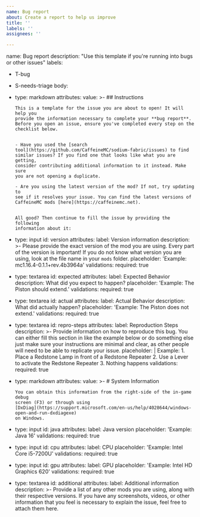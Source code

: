 ```yaml
---
name: Bug report
about: Create a report to help us improve
title: ''
labels: ''
assignees: ''

---
```


name: Bug report
description: "Use this template if you're running into bugs or other issues"
labels:
  - T-bug
  - S-needs-triage
body:
  - type: markdown
    attributes:
      value: >-
        ## Instructions


        This is a template for the issue you are about to open! It will help you
        provide the information necessary to complete your **bug report**.
        Before you open an issue, ensure you've completed every step on the
        checklist below.


        - Have you used the [search
        tool](https://github.com/CaffeineMC/sodium-fabric/issues) to find
        similar issues? If you find one that looks like what you are getting,
        consider contributing additional information to it instead. Make sure
        you are not opening a duplicate.

        - Are you using the latest version of the mod? If not, try updating to
        see if it resolves your issue. You can find the latest versions of
        CaffeineMC mods [here](https://caffeinemc.net).


        All good? Then continue to fill the issue by providing the following
        information about it:
  - type: input
    id: version
    attributes:
      label: Version information
      description: >-
        Please provide the exact version of the mod you are using. Every part of
        the version is important! If you do not know what version you are using,
        look at the file name in your `mods` folder.
      placeholder: 'Example: mc1.16.4-0.1.1+rev.4b3964a'
    validations:
      required: true
  - type: textarea
    id: expected
    attributes:
      label: Expected Behavior
      description: What did you expect to happen?
      placeholder: 'Example: The Piston should extend.'
    validations:
      required: true
  - type: textarea
    id: actual
    attributes:
      label: Actual Behavior
      description: What did actually happen?
      placeholder: 'Example: The Piston does not extend.'
    validations:
      required: true
  - type: textarea
    id: repro-steps
    attributes:
      label: Reproduction Steps
      description: >-
        Provide information on how to reproduce this bug. You can either
        fill this section in like the example below or do something else just
        make sure your instructions are minimal and clear, as other people will
        need to be able to replicate your issue.
      placeholder: |
        Example:
        1. Place a Redstone Lamp in front of a Redstone Repeater
        2. Use a Lever to activate the Redstone Repeater
        3. Nothing happens
    validations:
      required: true
  - type: markdown
    attributes:
      value: >-
        # System Information


        You can obtain this information from the right-side of the in-game debug
        screen (F3) or through using
        [DxDiag](https://support.microsoft.com/en-us/help/4028644/windows-open-and-run-dxdiagexe)
        on Windows. 
  - type: input
    id: java
    attributes:
      label: Java version
      placeholder: 'Example: Java 16'
    validations:
      required: true
  - type: input
    id: cpu
    attributes:
      label: CPU
      placeholder: 'Example: Intel Core i5-7200U'
    validations:
      required: true
  - type: input
    id: gpu
    attributes:
      label: GPU
      placeholder: 'Example: Intel HD Graphics 620'
    validations:
      required: true
  - type: textarea
    id: additional
    attributes:
      label: Additional information
      description: >-
        Provide a list of any other mods you are using, along with their
        respective versions. If you have any screenshots, videos, or other
        information that you feel is necessary to explain the issue, feel free
        to attach them here.
